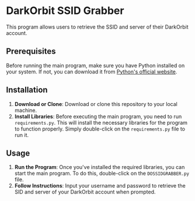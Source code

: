 # DarkOrbit SSID Grabber

This program allows users to retrieve the SSID and server of their DarkOrbit account.

## Prerequisites

Before running the main program, make sure you have Python installed on your system. If not, you can download it from [Python's official website](https://www.python.org/downloads/).

## Installation

1. **Download or Clone**: Download or clone this repository to your local machine.
2. **Install Libraries**: Before executing the main program, you need to run `requirements.py`. This will install the necessary libraries for the program to function properly. Simply double-click on the `requirements.py` file to run it.

## Usage

1. **Run the Program**: Once you've installed the required libraries, you can start the main program. To do this, double-click on the `DOSSIDGRABBER.py` file.
2. **Follow Instructions**: Input your username and password to retrieve the SID and server of your DarkOrbit account when prompted.

